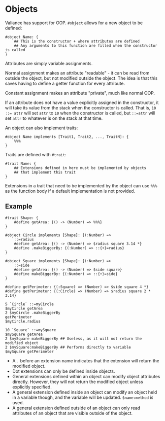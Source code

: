 # Objects

Valiance has support for OOP. `#object` allows for a new object to be defined:

```valiance
#object Name: {
    ## This is the constructor + where attributes are defined
    ## Any arguments to this function are filled when the constructor is called
}
```

Attributes are simply variable assignments.

Normal assignment makes an attribute "readable" - it can be read from outside the object, but not modified outside the object. The idea is that this
saves having to define a getter function for every attribute.

Constant assignment makes an attribute "private", much like normal OOP.

If an attribute does not have a value explicitly assigned in the constructor,
it will take its value from the stack when the constructor is called. That is,
`10 ::= attr` will set `attr` to `10` when the constructor is called, but
`::=attr` will set `attr` to whatever is on the stack at that time.

An object can also implement traits:

```valiance
#object Name implements [Trait1, Trait2, ..., TraitN]: {
    %%%
}
```

Traits are defined with `#trait`:

```valiance
#trait Name: {
    ## Extensions defined in here must be implemented by objects
    ## that implement this trait
}
```

Extensions in a trait that need to be implemented by the object can use
`%%%` as the function body if a default implementation is not provided.

## Example

```valiance
#trait Shape: {
    #define getArea: {() -> (Number) => %%%}
}

#object Circle implements [Shape]: {(:Number) =>
    ::=radius
    #define getArea: {() -> (Number) => $radius square 3.14 *}
    #define .makeBiggerBy: {(:Number) => ::{+}=radius}
}

#object Square implements [Shape]: {(:Number) =>
    ::=side
    #define getArea: {() -> (Number) => $side square}
    #define makeBiggerBy: {(:Number) => ::{+}=side}
}

#define getPerimeter: {(:Square) => (Number) => $side square 4 *}
#define getPerimeter: {(:Circle) => (Number) => $radius square 2 * 3.14}

5 `Circle` ::=myCircle
$myCircle getArea
2 $myCircle .makeBiggerBy
getPerimeter
$myCircle.radius

10 `Square` ::=mySquare
$mySquare getArea
2 $mySquare makeBiggerBy ## Useless, as it will not return the modified object
2 $mySquare:makeBiggerBy ## Performs directly to variable
$mySquare getPerimeter
```

- A `.` before an extension name indicates that the extension will return
  the modified object.
- Dot extensions can only be defined inside objects.
- General extensions defined within an object can modify object attributes
  directly. However, they will not return the modified object unless explicitly
  specified.
- A general extension defined inside an object can modify an object held
  in a variable though, and the variable will be updated. `$name:method`
  is used.
- A general extension defined outside of an object can only read attributes
  of an object that are visible outside of the object.

